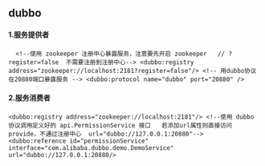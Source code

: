 ## dubbo
####   1.服务提供者
`  <!--使用 zookeeper 注册中心暴露服务，注意要先开启 zookeeper   // ?register=false  不需要注册到注册中心-->
    <dubbo:registry address="zookeeper://localhost:2181?register=false"/>
     <!-- 用dubbo协议在20880端口暴露服务 -->
    <dubbo:protocol name="dubbo" port="20880" />`
####   2.服务消费者
  
   `<dubbo:registry address="zookeeper://localhost:2181"/>
    <!--使用 dubbo 协议调用定义好的 api.PermissionService 接口   若添加url属性则直接访问provide，不通过注册中心  url="dubbo://127.0.0.1:20880"-->
    <dubbo:reference id="permissionService" interface="com.alibaba.dubbo.demo.DemoService"  url="dubbo://127.0.0.1:20880/>`

 
